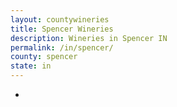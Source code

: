 ```yaml
---
layout: countywineries
title: Spencer Wineries
description: Wineries in Spencer IN
permalink: /in/spencer/
county: spencer
state: in
---
```

-
